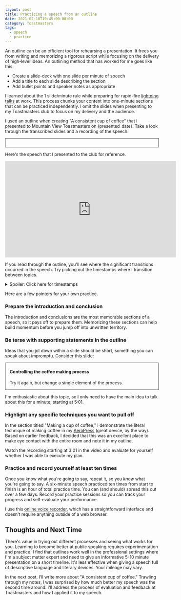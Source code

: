 ```yaml
---
layout: post
title: Practicing a speech from an outline
date: 2021-02-10T19:45:00-08:00
category: Toastmasters
tags:
  - speech
  - practice
---
```


<script>
import ConsistentCoffee from "../toastmasters/speeches/consistent-coffee.md"
import dayjs from "dayjs"
import localizedFormat from "dayjs/plugin/localizedFormat";
dayjs.extend(localizedFormat);

let presented_date = dayjs("2019-12-02").format("ll")
</script>

An outline can be an efficient tool for rehearsing a presentation. It frees you
from writing and memorizing a rigorous script while focusing on the delivery of
high-level ideas. An outlining method that has worked for me goes like this:

- Create a slide-deck with one slide per minute of speech
- Add a title to each slide describing the section
- Add bullet points and speaker notes as appropriate

I learned about the 1 slide/minute rule while preparing for rapid-fire
[lightning talks][lightning] at work. This process chunks your content into
one-minute sections that can be practiced independently. I omit the slides when
presenting to my Toastmasters club to focus on my delivery and the audience.

I used an outline when creating "A consistent cup of coffee" that I presented to
Mountain View Toastmasters on {presented_date}. Take a look through the
transcribed slides and a recording of the speech.

[lightning]: https://en.wikipedia.org/wiki/Lightning_talk

<div style="border: 1px solid black; padding: 1em;">

<ConsistentCoffee />

</div>

Here's the speech that I presented to the club for reference.

<div style="text-align:center;">

<iframe title="speech" width="560" height="315" src="https://www.youtube-nocookie.com/embed/aEdUZjOQ9h8" frameborder="0" allow="accelerometer; autoplay; clipboard-write; encrypted-media; gyroscope; picture-in-picture" allowfullscreen></iframe>

</div>

If you read through the outline, you'll see where the significant transitions
occurred in the speech. Try picking out the timestamps where I transition
between topics.

<details>
<summary>Spoiler: Click here for timestamps</summary>

```
0:00 - Has coffee gotten too fancy?
2:27 - Introducing the Aeropress
3:01 - Making a cup of coffee
4:09 - How you screwed up the coffee
5:00 - Controlling the coffee-making process
6:05 - Making a consistent cup of coffee
```

</details>

Here are a few pointers for your own practice.

### Prepare the introduction and conclusion

The introduction and conclusions are the most memorable sections of a speech, so
it pays off to prepare them. Memorizing these sections can help build momentum
before you jump off into unwritten territory.

### Be terse with supporting statements in the outline

Ideas that you jot down within a slide should be short, something you can speak
about impromptu. Consider this slide:

<div style="border: 1px solid black; padding-left: 1em;">

#### Controlling the coffee making process

Try it again, but change a single element of the process.

</div>

I'm enthusiastic about this topic, so I only need to have the main idea to talk
about this for a minute, starting at 5:01.

### Highlight any specific techniques you want to pull off

In the section titled "Making a cup of coffee," I demonstrate the literal
technique of making coffee in my [AeroPress][aeropress] (great device, by the
way). Based on earlier feedback, I decided that this was an excellent place to
make eye contact with the entire room and note it in my outline.

Watch the recording starting at 3:01 in the video and evaluate for yourself
whether I was able to execute my plan.

[aeropress]: https://aeropress.com/

### Practice and record yourself at least ten times

Once you know what you're going to say, repeat it, so you _know_ what you're
going to say. A six-minute speech practiced ten times from start to finish is an
hour of total practice time. You can (and should) spread this out over a few
days. Record your practice sessions so you can track your progress and
self-evaluate your performance.

I use this [online voice recorder][recorder], which has a straightforward
interface and doesn't require anything outside of a web browser.

[recorder]: https://online-voice-recorder.com/

## Thoughts and Next Time

There's value in trying out different processes and seeing what works for you.
Learning to become better at public speaking requires experimentation and
practice. I find that outlines work well in the professional settings where I'm
a subject matter expert and need to give an informative 5-10 minute presentation
on a short timeline. It's less effective when giving a speech
full of descriptive language and literary devices. Your mileage may vary.

In the next post, I'll write more about "A consistent cup of coffee." Trawling
through my notes, I was surprised by how much better my speech was the second
time around. I'll address the process of evaluation and feedback at Toastmasters
and how I applied it to my speech.
